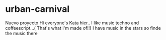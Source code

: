 # urban-carnival
Nuevo proyecto
Hi everyone's
Kata hier.. I like music techno and coffeescript...( That's what I'm made of!!)
 I have music in the stars so finde the music there
